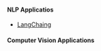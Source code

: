 #### NLP Applicatios
- [LangChaing](https://python.langchain.com/en/latest/index.html)

#### Computer Vision Applications
